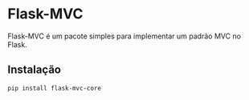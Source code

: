 # Flask-MVC

Flask-MVC é um pacote simples para implementar um padrão MVC no Flask.

## Instalação

```
pip install flask-mvc-core
```